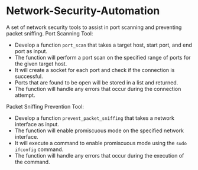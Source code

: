 # Network-Security-Automation
A set of network security tools to assist in port scanning and preventing packet sniffing.
Port Scanning Tool:
   - Develop a function `port_scan` that takes a target host, start port, and end port as input.
   - The function will perform a port scan on the specified range of ports for the given target host.
   - It will create a socket for each port and check if the connection is successful.
   - Ports that are found to be open will be stored in a list and returned.
   - The function will handle any errors that occur during the connection attempt.
     
Packet Sniffing Prevention Tool:
   - Develop a function `prevent_packet_sniffing` that takes a network interface as input.
   - The function will enable promiscuous mode on the specified network interface.
   - It will execute a command to enable promiscuous mode using the `sudo ifconfig` command.
   - The function will handle any errors that occur during the execution of the command.
     
